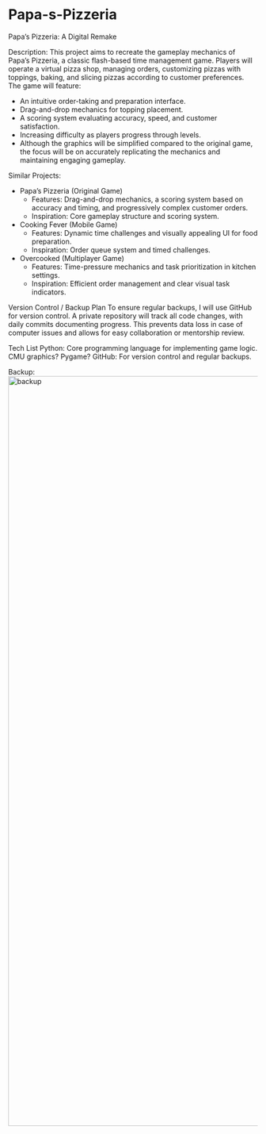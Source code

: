 # Papa-s-Pizzeria
Papa’s Pizzeria: A Digital Remake

Description:
This project aims to recreate the gameplay mechanics of Papa’s Pizzeria, a classic flash-based time management game. Players will operate a virtual pizza shop, managing orders, customizing pizzas with toppings, baking, and slicing pizzas according to customer preferences. The game will feature:
- An intuitive order-taking and preparation interface.
- Drag-and-drop mechanics for topping placement.
- A scoring system evaluating accuracy, speed, and customer satisfaction.
- Increasing difficulty as players progress through levels.
- Although the graphics will be simplified compared to the original game, the focus will be on accurately replicating the mechanics and maintaining engaging gameplay.

Similar Projects:
- Papa’s Pizzeria (Original Game)
    - Features: Drag-and-drop mechanics, a scoring system based on accuracy and timing, and progressively complex customer orders.
    - Inspiration: Core gameplay structure and scoring system.
- Cooking Fever (Mobile Game)
    - Features: Dynamic time challenges and visually appealing UI for food preparation.
    - Inspiration: Order queue system and timed challenges.
- Overcooked (Multiplayer Game)
    - Features: Time-pressure mechanics and task prioritization in kitchen settings.
    - Inspiration: Efficient order management and clear visual task indicators.

Version Control / Backup Plan
To ensure regular backups, I will use GitHub for version control. A private repository will track all code changes, with daily commits documenting progress. This prevents data loss in case of computer issues and allows for easy collaboration or mentorship review.

Tech List
Python: Core programming language for implementing game logic.
CMU graphics? Pygame?
GitHub: For version control and regular backups.

Backup:
<img width="1512" alt="backup" src="https://github.com/user-attachments/assets/8eeb4716-e61c-4a25-b722-aecefce46c99">
